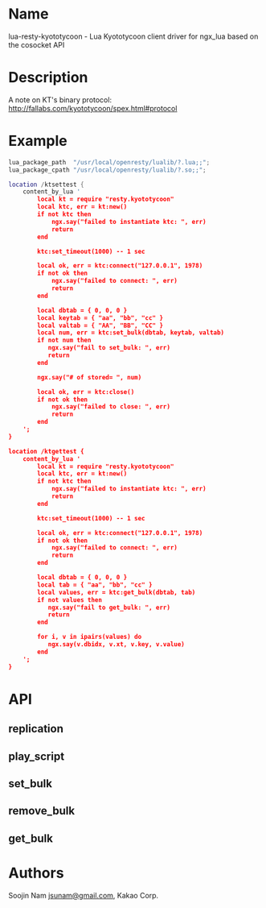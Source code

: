Name
====

lua-resty-kyototycoon - Lua Kyototycoon client driver for ngx_lua based on the cosocket API


Description
===========
A note on KT's binary protocol: http://fallabs.com/kyototycoon/spex.html#protocol


Example
=======
```` lua
lua_package_path  "/usr/local/openresty/lualib/?.lua;;";
lua_package_cpath "/usr/local/openresty/lualib/?.so;;";

location /ktsettest {
    content_by_lua '
        local kt = require "resty.kyototycoon"
        local ktc, err = kt:new()
        if not ktc then
            ngx.say("failed to instantiate ktc: ", err)
            return
        end

        ktc:set_timeout(1000) -- 1 sec

        local ok, err = ktc:connect("127.0.0.1", 1978)
        if not ok then
            ngx.say("failed to connect: ", err)
            return
        end

        local dbtab = { 0, 0, 0 }
        local keytab = { "aa", "bb", "cc" }
        local valtab = { "AA", "BB", "CC" }
        local num, err = ktc:set_bulk(dbtab, keytab, valtab)
        if not num then
           ngx.say("fail to set_bulk: ", err)
           return
        end

        ngx.say("# of stored= ", num)

        local ok, err = ktc:close()
        if not ok then
            ngx.say("failed to close: ", err)
            return
        end
    ';
}

location /ktgettest {
    content_by_lua '
        local kt = require "resty.kyototycoon"
        local ktc, err = kt:new()
        if not ktc then
            ngx.say("failed to instantiate ktc: ", err)
            return
        end

        ktc:set_timeout(1000) -- 1 sec

        local ok, err = ktc:connect("127.0.0.1", 1978)
        if not ok then
            ngx.say("failed to connect: ", err)
            return
        end

        local dbtab = { 0, 0, 0 }
        local tab = { "aa", "bb", "cc" }
        local values, err = ktc:get_bulk(dbtab, tab)
        if not values then
           ngx.say("fail to get_bulk: ", err)
           return
        end

        for i, v in ipairs(values) do
           ngx.say(v.dbidx, v.xt, v.key, v.value)
        end
    ';
}
````


API
===


replication
---

play_script
---

set_bulk
---

remove_bulk
---

get_bulk
---



Authors
=======

Soojin Nam <jsunam@gmail.com>, Kakao Corp.

